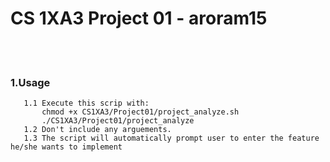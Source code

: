 # CS 1XA3 Project 01 - **aroram15**
<br><br>
### 1.Usage
       1.1 Execute this scrip with:
           chmod +x CS1XA3/Project01/project_analyze.sh
           ./CS1XA3/Project01/project_analyze
       1.2 Don't include any arguements.
       1.3 The script will automatically prompt user to enter the feature he/she wants to implement
       
